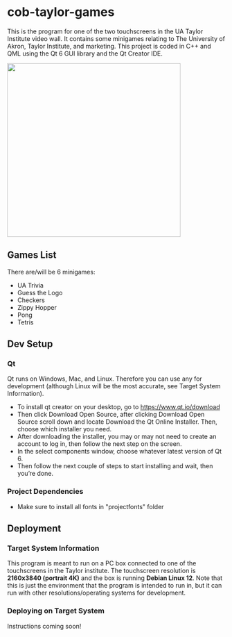 # cob-taylor-games
This is the program for one of the two touchscreens in the UA Taylor Institute video wall. It contains some minigames relating to The University of Akron, Taylor Institute, and marketing. This project is coded in C++ and QML using the Qt 6 GUI library and the Qt Creator IDE.

<img src="https://github.com/dylondark/cob-taylor-games/assets/126813495/ade5947c-e088-4633-8e2c-b0dea4e4354c" width="400">

## Games List
There are/will be 6 minigames:
-  UA Trivia
-  Guess the Logo
-  Checkers
-  Zippy Hopper
-  Pong
-  Tetris

## Dev Setup
### Qt
Qt runs on Windows, Mac, and Linux. Therefore you can use any for development (although Linux will be the most accurate, see Target System Information).
-  To install qt creator on your desktop, go to https://www.qt.io/download
-  Then click Download Open Source, after clicking Download Open Source scroll down and locate Download the Qt Online Installer. Then, choose which installer you need.
-  After downloading the installer, you may or may not need to create an account to log in, then follow the next step on the screen.
-  In the select components window, choose whatever latest version of Qt 6.
-  Then follow the next couple of steps to start installing and wait, then you’re done.
### Project Dependencies
-  Make sure to install all fonts in "projectfonts" folder

## Deployment
### Target System Information
This program is meant to run on a PC box connected to one of the touchscreens in the Taylor institute. The touchscreen resolution is **2160x3840 (portrait 4K)** and the box is running **Debian Linux 12**. Note that this is just the environment that the program is intended to run in, but it can run with other resolutions/operating systems for development. 
### Deploying on Target System
Instructions coming soon!

